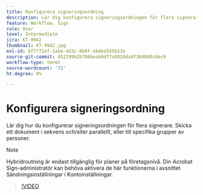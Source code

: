 ```yaml
---
title: Konfigurera signeringsordning
description: Lär dig konfigurera signeringsordningen för flera signerare
feature: Workflow, Sign
role: User
level: Intermediate
jira: KT-9942
thumbnail: KT-9942.jpg
exl-id: bf7771ef-1abe-423c-8b0f-ebdee555b53a
source-git-commit: 452299b2b786beab9df7a5019da4f3840d9cdec9
workflow-type: tm+mt
source-wordcount: '71'
ht-degree: 0%

---
```


# Konfigurera signeringsordning

Lär dig hur du konfigurerar signeringsordningen för flera signerare. Skicka ett dokument i sekvens och/eller parallellt, eller till specifika grupper av personer.

>[!NOTE]
>
>Hybridroutning är endast tillgänglig för planer på företagsnivå. Din Acrobat Sign-administratör kan behöva aktivera de här funktionerna i avsnittet Sändningsinställningar i Kontoinställningar.

>[!VIDEO](https://video.tv.adobe.com/v/342249?quality=12&learn=on&hidetitle=true)
